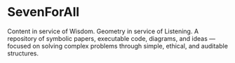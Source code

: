 # SevenForAll
Content in service of Wisdom. Geometry in service of Listening. A repository of symbolic papers, executable code, diagrams, and ideas — focused on solving complex problems through simple, ethical, and auditable structures.
